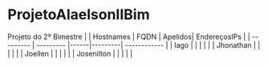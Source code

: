 # ProjetoAlaelsonIIBim
Projeto do 2º Bimestre
|           | Hostnames | FQDN | Apelidos| EndereçosIPs |
| --------- | --------- |------|---------| ------------ |
| Iago      |           |      |          |             |
| Jhonathan |           |       |         |             |
| Joellen   |           |       |         |             |
| Josenilton |          |       |         |             |

